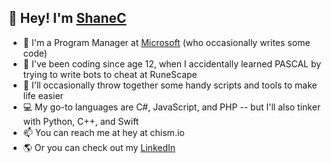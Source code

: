 ## 👋 Hey! I'm [ShaneC](https://github.com/ShaneC)

- 🏢 I'm a Program Manager at [Microsoft](http://microsoft.com) (who occasionally writes some code)
- 🐣 I've been coding since age 12, when I accidentally learned PASCAL by trying to write bots to cheat at RuneScape
- 🔨 I'll occasionally throw together some handy scripts and tools to make life easier
- 💻 My go-to languages are C#, JavaScript, and PHP -- but I'll also tinker with Python, C++, and Swift
- 📫 You can reach me at hey at chism.io
- 🌎 Or you can check out my [LinkedIn](http://linkedin.com/in/shanechism)

<!---
ShaneC/ShaneC is a ✨ special ✨ repository because its `README.md` (this file) appears on your GitHub profile.
You can click the Preview link to take a look at your changes.
--->
